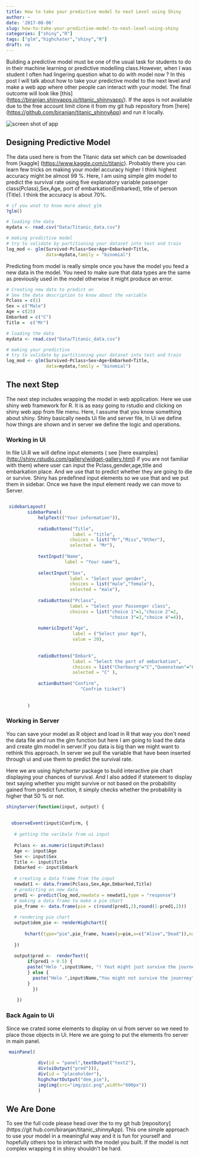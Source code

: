 ```yaml
---
title: How to take your predictive model to next Level using Shiny
author: ~
date: '2017-08-06'
slug: how-to-take-your-predictive-model-to-next-level-using-shiny
categories: ["shiny","R"]
tags: ["glm","highchater","shiny","R"]
draft: no
---
```


Building a predictive model must be one of the usual task for students to do in their machine learning or predictive modelling class.However, when I was student I often had lingering question what to do with model now ? In this post I will talk about how to take your predictive model to the next level and make a web app where other people
can interact with your model. The final outcome will look like [this] (https://biranjan.shinyapps.io/titanic_shinnyapp/). If the apps is not available due to the free account limit clone it from my git hub repository from [here] (https://github.com/biranjan/titanic_shinnyApp) and run it locally. 

![screen shot of app](http://res.cloudinary.com/dstcxl6nt/image/upload/c_scale,h_400,w_500/v1502471534/titanic_shinyApp_kujeym.png "screen shot")

## Designing  Predictive Model
The data used here is from the Titanic data set which can be downloaded from [kaggle] (https://www.kaggle.com/c/titanic). Probably there you can learn few tricks on making your model accuracy higher I think highest accuracy might be almost 99 %. Here, I am using simple *glm* model to predict the survival rate using five explanatory variable passenger class(Pclass),Sex,Age, port of embarkation(Embarked), title of person (Title). I think the accuracy is about 70%. 


```r
# if you wnat to know more about glm 
?glm()

# loading the data
mydata <- read.csv("Data/Titanic_data.csv")

# making predictive model
# try to validate by partitioning your dataset into test and train 
log_mod <- glm(Survived~Pclass+Sex+Age+Embarked+Title,
               data=mydata,family = "binomial")

```

Predicting from model is really simple once you have the model you feed a new data in the model. You need to make sure that data types are the same as previously used in the model otherwise it might produce an error.

```r
# Creating new data to predict on
# See the data description to know about the variable
Pclass = c(1)
Sex = c("Male")
Age = c(25)
Embarked = c("C")
Title =  c("Mr")

# loading the data
mydata <- read.csv("Data/Titanic_data.csv")

# making your predictive 
# try to validate by partitioning your dataset into test and train 
log_mod <- glm(Survived~Pclass+Sex+Age+Embarked+Title,
               data=mydata,family = "binomial")

```

## The next Step 
The next step includes wrapping the model in web application. Here we use shiny web framework for R. It is as easy going to rstudio and clicking on shiny web app from file menu. Here, I assume that you know something about shiny. Shiny basically needs Ui file and server file, In Ui we define how things are shown and in server we define the logic and operations. 

### Working in Ui
In file Ui.R we will define input elements ( see [here examples] (http://shiny.rstudio.com/gallery/widget-gallery.html) if you are not familiar with them) where user can input the Pclass,gender,age,title and embarkation place. And we use that to predict whether they are going to die or survive. 
Shiny has predefined input elements so we use that and we put them in sidebar. Once we have the input element ready we can move to Server.

```r

 sidebarLayout(
        sidebarPanel(
            helpText(("Your information")),
            
            radioButtons("Title",
                         label = "title",
                        choices = list("Mr","Miss","Other"),
                        selected = "Mr"),
            
            textInput("Name",
                      label = "Your name"),
            
            selectInput("Sex",
                        label = "Select your gender",
                        choices = list("male","female"),
                        selected = "male"),
            
            radioButtons("Pclass",
                        label = "Select your Passenger class",
                        choices = list("choice 1"=1,"choice 2"=2,
                                       "choice 3"=3,"choice 4"=4)),
            
            numericInput("Age", 
                         label = ("Select your Age"),  
                         value = 20),
            
            
            radioButtons("Embark",
                         label = "Select the port of embarkation",
                         choices = list("Cherbourg"="C","Queenstown"="Q","Southampton"="S"),
                         selected = "C" ),
            
            actionButton("Confirm",
                            "Confrim ticket")
                         
            
        )

```

### Working in Server
You can save your model as R object and load in R that way you don't need the data file and run the glm function but here I am going to load the data and create glm model in server.If you data is big than we might want to rethink this approach. In server we pull the variable that have been inserted through ui and use them to predict the survival rate. 

Here we are using *highcharter* package to build interactive pie chart displaying your chances of survival. And I also added if statement to display text saying whether you might survive or not based on the probability gained from predict function, it simply checks whether the probability is higher that 50 % or not.

```r
shinyServer(function(input, output) {
    
    
  observeEvent(input$Confirm, {
   
   # getting the varibale from ui input 
   
   Pclass <- as.numeric(input$Pclass)
   Age <- input$Age
   Sex <- input$Sex
   Title <- input$Title
   Embarked <- input$Embark
  
   # creating a data frame from the input
   newdat1 <- data.frame(Pclass,Sex,Age,Embarked,Title)
   # predicting on new data
   pred1 <- predict(log_mod,newdata = newdat1,type = "response")
   # making a data frame to make a pie chart
   pie_frame <- data.frame(pie = c(round(pred1,2),round(1-pred1,2)))
   
   # rendering pie chart
   output$dem_pie <- renderHighchart({
     
       hchart(type="pie",pie_frame, hcaes(y=pie,x=c("Alive","Dead")),name="Total",colors=list("lightgreen","tomato")) 
       
   })
   
   output$pred <-  renderText({
        if(pred1 > 0.5) {
        paste("Helo ",input$Name, "! Yout might just survive the journey")
        } else {
          paste("Helo ",input$Name,"You might not survive the jounrney")
        }
          })
      
    })

```

### Back Again to Ui 
Since we crated some elements to display on ui from server so we need to place those objects in Ui. Here we are going to put the elements fro server in main panel. 
```r
 mainPanel(
            
            div(id = "panel",textOutput("text2"),
            div(uiOutput("pred"))),
            div(id = "placeholder"),
            highchartOutput("dem_pie"),
            img(img(src="img/pic.png",width="600px"))
            )

```

## We Are Done 
To see the full code please head over the to my git hub [repository] (https://git hub.com/biranjan/titanic_shinnyApp). This one simple approach to use your model in a meaningful way and it is fun for yourself and hopefully others too to interact with the model you built. If the model is not complex wrapping it in shiny shouldn't be hard.